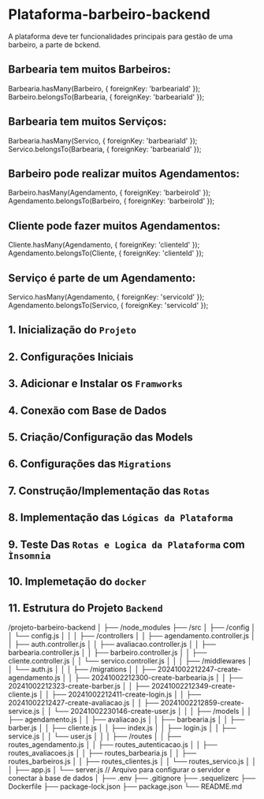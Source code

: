 # Plataforma-barbeiro-backend
A plataforma deve ter funcionalidades principais para gestão de uma barbeiro, a parte de bckend.

## Barbearia tem muitos Barbeiros:
Barbearia.hasMany(Barbeiro, { foreignKey: 'barbeariaId' });
Barbeiro.belongsTo(Barbearia, { foreignKey: 'barbeariaId' });

## Barbearia tem muitos Serviços:
Barbearia.hasMany(Servico, { foreignKey: 'barbeariaId' });
Servico.belongsTo(Barbearia, { foreignKey: 'barbeariaId' });

## Barbeiro pode realizar muitos Agendamentos:
Barbeiro.hasMany(Agendamento, { foreignKey: 'barbeiroId' });
Agendamento.belongsTo(Barbeiro, { foreignKey: 'barbeiroId' });


## Cliente pode fazer muitos Agendamentos:
Cliente.hasMany(Agendamento, { foreignKey: 'clienteId' });
Agendamento.belongsTo(Cliente, { foreignKey: 'clienteId' });

## Serviço é parte de um Agendamento:
Servico.hasMany(Agendamento, { foreignKey: 'servicoId' });
Agendamento.belongsTo(Servico, { foreignKey: 'servicoId' });

## 1. Inicialização do ``Projeto``

## 2. Configurações Iniciais

## 3. Adicionar e Instalar os ``Framworks``

## 4. Conexão com Base de Dados

## 5. Criação/Configuração das Models

## 6. Configurações das ``Migrations``

## 7. Construção/Implementação das ``Rotas``

## 8. Implementação das ``Lógicas da Plataforma``

## 9. Teste Das ``Rotas e Logica da Plataforma`` com ``Ìnsomnia``

## 10. Implemetação do ``docker``

## 11. Estrutura do Projeto ``Backend``

/projeto-barbeiro-backend
│
├── /node_modules
├── /src
│   ├── /config
│   │   └── config.js
│   │
│   ├── /controllers
│   │   ├── agendamento.controller.js
│   │   ├── auth.controller.js
│   │   ├── avaliacao.controller.js
│   │   ├── barbearia.controller.js
│   │   ├── barbeiro.controller.js
│   │   ├── cliente.controller.js
│   │   └── servico.controller.js
│   │
│   ├── /middlewares
│   │   └── auth.js
│   │
│   ├── /migrations
│   │   ├── 20241002212247-create-agendamento.js
│   │   ├── 20241002212300-create-barbearia.js
│   │   ├── 20241002212323-create-barber.js
│   │   ├── 20241002212349-create-cliente.js
│   │   ├── 20241002212411-create-login.js
│   │   ├── 20241002212427-create-avaliacao.js
│   │   ├── 20241002212859-create-service.js
│   │   └── 20241002230146-create-user.js
│   │
│   ├── /models
│   │   ├── agendamento.js
│   │   ├── avaliacao.js
│   │   ├── barbearia.js
│   │   ├── barber.js
│   │   ├── cliente.js
│   │   ├── index.js
│   │   ├── login.js
│   │   ├── service.js
│   │   └── user.js
│   │
│   ├── /routes
│   │   ├── routes_agendamento.js
│   │   ├── routes_autenticacao.js
│   │   ├── routes_avaliacoes.js
│   │   ├── routes_barbearia.js
│   │   ├── routes_barbeiros.js
│   │   ├── routes_clientes.js
│   │   └── routes_servico.js
│   │
│   ├── app.js
│   └── server.js  // Arquivo para configurar o servidor e conectar à base de dados
│
├── .env
├── .gitignore
├── .sequelizerc
├── Dockerfile
├── package-lock.json
├── package.json
└── README.md
